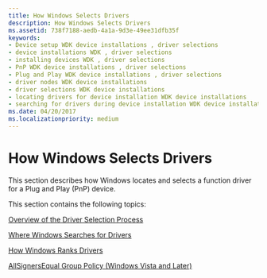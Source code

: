 ```yaml
---
title: How Windows Selects Drivers
description: How Windows Selects Drivers
ms.assetid: 738f7188-aedb-4a1a-9d3e-49ee31dfb35f
keywords:
- Device setup WDK device installations , driver selections
- device installations WDK , driver selections
- installing devices WDK , driver selections
- PnP WDK device installations , driver selections
- Plug and Play WDK device installations , driver selections
- driver nodes WDK device installations
- driver selections WDK device installations
- locating drivers for device installation WDK device installations
- searching for drivers during device installation WDK device installations
ms.date: 04/20/2017
ms.localizationpriority: medium
---
```


# How Windows Selects Drivers





This section describes how Windows locates and selects a function driver for a Plug and Play (PnP) device.

This section contains the following topics:

[Overview of the Driver Selection Process](overview-of-the-driver-selection-process.md)

[Where Windows Searches for Drivers](where-setup-searches-for-drivers.md)

[How Windows Ranks Drivers](how-setup-ranks-drivers.md)

[AllSignersEqual Group Policy (Windows Vista and Later)](allsignersequal-group-policy--windows-vista-and-later-.md)

 

 





